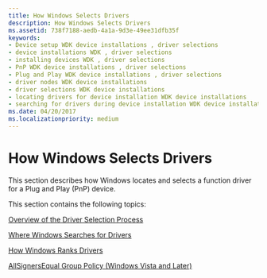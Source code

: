 ```yaml
---
title: How Windows Selects Drivers
description: How Windows Selects Drivers
ms.assetid: 738f7188-aedb-4a1a-9d3e-49ee31dfb35f
keywords:
- Device setup WDK device installations , driver selections
- device installations WDK , driver selections
- installing devices WDK , driver selections
- PnP WDK device installations , driver selections
- Plug and Play WDK device installations , driver selections
- driver nodes WDK device installations
- driver selections WDK device installations
- locating drivers for device installation WDK device installations
- searching for drivers during device installation WDK device installations
ms.date: 04/20/2017
ms.localizationpriority: medium
---
```


# How Windows Selects Drivers





This section describes how Windows locates and selects a function driver for a Plug and Play (PnP) device.

This section contains the following topics:

[Overview of the Driver Selection Process](overview-of-the-driver-selection-process.md)

[Where Windows Searches for Drivers](where-setup-searches-for-drivers.md)

[How Windows Ranks Drivers](how-setup-ranks-drivers.md)

[AllSignersEqual Group Policy (Windows Vista and Later)](allsignersequal-group-policy--windows-vista-and-later-.md)

 

 





